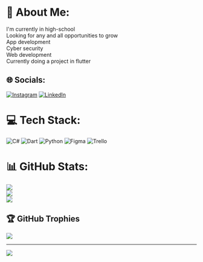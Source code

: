 # 💫 About Me:
I'm currently in high-school <br>Looking for any and all opportunities to grow <br>App development<br>Cyber security<br>Web development<br>Currently doing a project in flutter


## 🌐 Socials:
[![Instagram](https://img.shields.io/badge/Instagram-%23E4405F.svg?logo=Instagram&logoColor=white)](https://instagram.com/Xd.ny.lx) [![LinkedIn](https://img.shields.io/badge/LinkedIn-%230077B5.svg?logo=linkedin&logoColor=white)](https://www.linkedin.com/in/danyal-noorani-ab83a01a6) 

# 💻 Tech Stack:
![C#](https://img.shields.io/badge/c%23-%23239120.svg?style=for-the-badge&logo=c-sharp&logoColor=white) ![Dart](https://img.shields.io/badge/dart-%230175C2.svg?style=for-the-badge&logo=dart&logoColor=white) ![Python](https://img.shields.io/badge/python-3670A0?style=for-the-badge&logo=python&logoColor=ffdd54) 	![Figma](https://img.shields.io/badge/figma-%23F24E1E.svg?style=for-the-badge&logo=figma&logoColor=white) ![Trello](https://img.shields.io/badge/Trello-%23026AA7.svg?style=for-the-badge&logo=Trello&logoColor=white)
# 📊 GitHub Stats:
![](https://github-readme-stats.vercel.app/api?username=Danyal-noorani&theme=gotham&hide_border=true&include_all_commits=true&count_private=false)<br/>
![](https://github-readme-streak-stats.herokuapp.com/?user=Danyal-noorani&theme=gotham&hide_border=true)<br/>
![](https://github-readme-stats.vercel.app/api/top-langs/?username=Danyal-noorani&theme=gotham&hide_border=true&include_all_commits=true&count_private=false&layout=compact)

## 🏆 GitHub Trophies
![](https://github-profile-trophy.vercel.app/?username=Danyal-noorani&theme=radical&no-frame=true&no-bg=true&margin-w=4)


---
[![](https://visitcount.itsvg.in/api?id=Danyal-noorani&icon=0&color=0)](https://visitcount.itsvg.in)

<!-- Proudly created with GPRM ( https://gprm.itsvg.in ) -->

